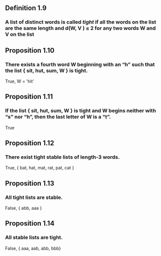 ## Definition 1.9
### A list of distinct words is called _tight_ if all the words on the list are the same length and d(W, V ) ≤ 2 for any two words W and V on the list

## Proposition 1.10
### There exists a fourth word W beginning with an “h” such that the list { sit, hut, sum, W } is tight.
True, W = 'hit'
    
## Proposition 1.11
### If the list { sit, hut, sum, W } is tight and W begins neither with “s” nor “h”, then the last letter of W is a “t”.
True

## Proposition 1.12
### There exist tight stable lists of length-3 words.
True, { bat, hat, mat, rat, pat, cat }

## Proposition 1.13
### All tight lists are stable.
False, { abb, aaa }

## Proposition 1.14
### All stable lists are tight.
False, { aaa, aab, abb, bbb}
